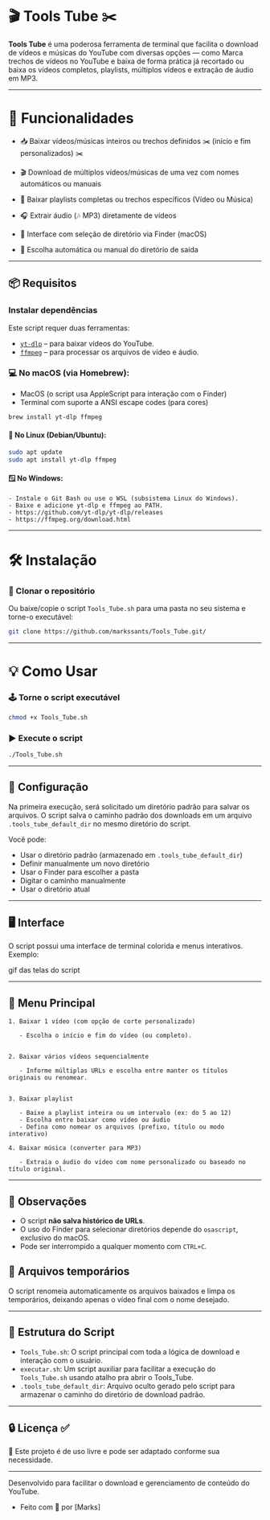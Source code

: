 # 🎬 Tools Tube ✂️

**Tools Tube** é uma poderosa ferramenta de terminal que facilita o download de vídeos e músicas do YouTube com diversas opções — como Marca trechos de vídeos no YouTube e baixa de forma prática já recortado ou baixa os vídeos completos, playlists, múltiplos vídeos e extração de áudio em MP3.

---


# 🚀 Funcionalidades

- 📥 Baixar vídeos/músicas inteiros ou trechos definidos ✂️ (início e fim personalizados) ✂️
  
- 🎬 Download de múltiplos vídeos/músicas de uma vez com nomes automáticos ou manuais
  
- 📃 Baixar playlists completas ou trechos específicos (Vídeo ou Música)
  
- 🎧 Extrair áudio (🎶 MP3) diretamente de vídeos
  
- 🍎 Interface com seleção de diretório via Finder (macOS)
  
- 📁 Escolha automática ou manual do diretório de saída

---


## 📦 Requisitos

### Instalar dependências

Este script requer duas ferramentas:

- [`yt-dlp`](https://github.com/yt-dlp/yt-dlp) – para baixar vídeos do YouTube.
- [`ffmpeg`](https://ffmpeg.org/) – para processar os arquivos de vídeo e áudio.

### 💻 No macOS (via Homebrew):
- MacOS (o script usa AppleScript para interação com o Finder)
- Terminal com suporte a ANSI escape codes (para cores)

```bash
brew install yt-dlp ffmpeg
```

#### 🐧 No Linux (Debian/Ubuntu):

```bash
sudo apt update
sudo apt install yt-dlp ffmpeg
```

#### 🪟 No Windows:

```
- Instale o Git Bash ou use o WSL (subsistema Linux do Windows).
- Baixe e adicione yt-dlp e ffmpeg ao PATH.
- https://github.com/yt-dlp/yt-dlp/releases
- https://ffmpeg.org/download.html
```

---


# 🛠️ Instalação

### 👾 Clonar o repositório
Ou baixe/copie o script `Tools_Tube.sh` para uma pasta no seu sistema e torne-o executável:

```bash
git clone https://github.com/markssants/Tools_Tube.git/
```

---


# 💡 Como Usar

### 🕹️ Torne o script executável

```bash
chmod +x Tools_Tube.sh
```

### ▶️ Execute o script

```bash
./Tools_Tube.sh
```

---


## 🔧 Configuração

Na primeira execução, será solicitado um diretório padrão para salvar os arquivos.
O script salva o caminho padrão dos downloads em um arquivo `.tools_tube_default_dir` no mesmo diretório do script.

Você pode:
- Usar o diretório padrão (armazenado em `.tools_tube_default_dir`)
- Definir manualmente um novo diretório
- Usar o Finder para escolher a pasta
- Digitar o caminho manualmente
- Usar o diretório atual

---


## 🖥️ Interface

O script possui uma interface de terminal colorida e menus interativos. Exemplo:

gif das telas do script

---


## 📂 Menu Principal

```
1. Baixar 1 vídeo (com opção de corte personalizado)
  
   - Escolha o início e fim do vídeo (ou completo).


2. Baixar vários vídeos sequencialmente
  
   - Informe múltiplas URLs e escolha entre manter os títulos originais ou renomear.


3. Baixar playlist

   - Baixe a playlist inteira ou um intervalo (ex: do 5 ao 12)
   - Escolha entre baixar como vídeo ou áudio
   - Defina como nomear os arquivos (prefixo, título ou modo interativo)

4. Baixar música (converter para MP3)

   - Extraia o áudio do vídeo com nome personalizado ou baseado no título original.
```

---


## 📝 Observações

- O script **não salva histórico de URLs**.
- O uso do Finder para selecionar diretórios depende do `osascript`, exclusivo do macOS.
- Pode ser interrompido a qualquer momento com `CTRL+C`.
  

## 🧼 Arquivos temporários

O script renomeia automaticamente os arquivos baixados e limpa os temporários, deixando apenas o vídeo final com o nome desejado.

---

## 🧩 Estrutura do Script

*   `Tools_Tube.sh`: O script principal com toda a lógica de download e interação com o usuário.
*   `executar.sh`: Um script auxiliar para facilitar a execução do `Tools_Tube.sh` usando atalho pra abrir o Tools_Tube.
*   `.tools_tube_default_dir`: Arquivo oculto gerado pelo script para armazenar o caminho do diretório de download padrão.

---

## 🔒 Licença ✅

📜 Este projeto é de uso livre e pode ser adaptado conforme sua necessidade.


---

Desenvolvido para facilitar o download e gerenciamento de conteúdo do YouTube.

* Feito com 💜 por [Marks]
